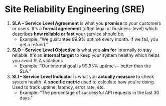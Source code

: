 # Site Reliability Engineering (SRE)

1. **SLA – Service Level Agreement** is what you **promise** to your customers or users. It's a **formal agreement** (often legal or business-level) which describes **how reliable or fast** your service should be.
   * Example: “We guarantee 99.9% uptime every month. If we fail, you get a refund.”
2. **SLO – Service Level Objective** is what you **aim for** internally to stay reliable. It's an **internal target** to keep your system healthy which helps you avoid SLA violations.
   * Example: “Our internal goal is 99.95% uptime — better than the SLA.”
3. **SLI – Service Level Indicator** is what you **actually measure** to check system health. A **specific metric** used to calculate how you're doing. Used to track uptime, latency, error rate, etc.
   * Example: “The percentage of successful API requests in the last 30 days.”
